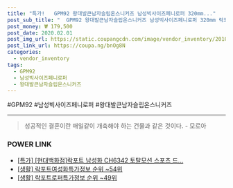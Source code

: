 ```yaml
--- 
title: "특가!   GPM92 왕대발큰남자슬립온스니커즈 남성빅사이즈페니로퍼 320mm..." 
post_sub_title: "  GPM92 왕대발큰남자슬립온스니커즈 남성빅사이즈페니로퍼 320mm 락포트" 
post_money: ₩ 179,500 
post_date: 2020.02.01 
post_img_url: https://static.coupangcdn.com/image/vendor_inventory/2010/0d16141f9ee673aa2790eed2d61bbc1f50a143bdf9f07d616cddc78ea4ce.jpg 
post_link_url: https://coupa.ng/bnOg8N 
categories: 
  - vendor_inventory 
tags: 
  - GPM92 
  - 남성빅사이즈페니로퍼 
  - 왕대발큰남자슬립온스니커즈 
--- 
```

  #GPM92 #남성빅사이즈페니로퍼 #왕대발큰남자슬립온스니커즈 
<hr> 

> 성공적인 결혼이란 매일같이 개축해야 하는 건물과 같은 것이다. - 모로아 


### POWER LINK

* <a href="https://blog.naver.com/an0733/221792119407" target="_blank">[특가] [현대백화점]락포트 남성화 CH6342 토탈모션 스포츠 드...</a>
* <a href="https://blog.naver.com/fasyy4321/221771037030" target="_blank"> [생활] 락포트여성화특가정보 순위 ~54위</a>
* <a href="https://blog.naver.com/sakai111/221773487358" target="_blank"> [생활] 락포트로퍼특가정보 순위 ~49위</a>

